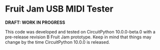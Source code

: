 <!-- SPDX-License-Identifier: MIT -->
<!-- SPDX-FileCopyrightText: Copyright 2025 Sam Blenny -->
# Fruit Jam USB MIDI Tester

**DRAFT: WORK IN PROGRESS**

This code was developed and tested on CircuitPython 10.0.0-beta.0 with a
pre-release revision B Fruit Jam prototype. Keep in mind that things may change
by the time CircuitPython 10.0.0 is released.
